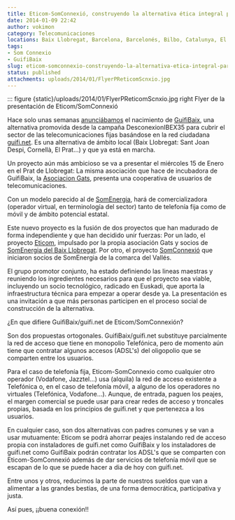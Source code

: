 ```yaml
---
title: Eticom-SomConnexió, construyendo la alternativa ética integral para las telecos
date: 2014-01-09 22:42
author: vokimon
category: Telecomunicaciones
locations: Baix Llobregat, Barcelona, Barcelonés, Bilbo, Catalunya, El Prat de Llobregat, España, Euskadi, Mungia, Rubí, Sant Joan Despí
tags:
- Som Connexio
- GuifiBaix
slug: eticom-somconnexio-construyendo-la-alternativa-etica-integral-para-las-telecos
status: published
attachments: uploads/2014/01/FlyerPReticomScnxio.jpg
---
```


::: figure {static}/uploads/2014/01/FlyerPReticomScnxio.jpg right
	Flyer de la presentación de Eticom/SomConnexió

Hace solo unas semanas [anunciábamos](/blog/2013/10/11/nace-guifibaix-la-cooperativa-que-te-instala-guifi-net-en-el-baix-llobregat/)
el nacimiento de [GuifiBaix](http://guifibaix.coop),
una alternativa promovida desde la campaña DesconexionIBEX35 para cubrir el sector de las telecomunicaciones fijas basándose en la red ciudadana [guifi.net](http://guifi.net). Es una alternativa de ámbito local (Baix Llobregat: Sant Joan Despi, Cornellà, El Prat...) y que ya está en marcha.


Un proyecto aún más ambicioso se va a presentar el miércoles 15 de Enero en el Prat de Llobregat:
La misma asociación que hace de incubadora de GuifiBaix, la [Asociacion Gats](http://gats.cat),
presenta una cooperativa de usuarios de telecomunicaciones.
<!-- PELICAN_BEGIN_SUMMARY -->
Con un modelo parecido al de [SomEnergia](http://somenergia.coop),
hará de comercializadora (operador virtual, en terminología del sector)
tanto de telefonía fija como de móvil y de ámbito potencial estatal.
<!-- PELICAN_END_SUMMARY -->

Este nuevo proyecto es la fusión de dos proyectos que han madurado de forma independiente y que han decidido unir fuerzas: Por un lado, el proyecto [Eticom](http://www.proyectoeticom.com/es/), impulsado por la propia asociación Gats y socios de [SomEnergia del Baix Llobregat](https://www.facebook.com/SomEnergiaBaixLlobregat). Por otro, el proyecto [SomConnexió](http://somconnexio.org) que iniciaron socios de SomEnergia de la comarca del Vallés.

El grupo promotor conjunto, ha estado definiendo las lineas maestras y reuniendo los ingredientes necesarios para que el proyecto sea viable, incluyendo un socio tecnológico, radicado en Euskadi, que aporta la infraestructura técnica para empezar a operar desde ya. La presentación es una invitación a que más personas participen en el proceso social de construcción de la alternativa.

¿En que difiere GuifiBaix/guifi.net de Eticom/SomConnexión?

Son dos propuestas ortogonales. GuifiBaix/guifi.net substituye parcialmente la red de acceso que tiene en monopolio Telefónica, pero de momento aún tiene que contratar algunos accesos (ADSL's) del oligopolio que se comparten entre los usuarios.

Para el caso de telefonía fija, Eticom-SomConnexio como cualquier otro operador (Vodafone, Jazztel...) usa (alquila) la red de acceso existente a Telefónica o, en el caso de telefonía móvil, a alguno de los operadores no virtuales (Telefónica, Vodafone...). Aunque, de entrada, paguen los peajes, el margen comercial se puede usar para crear redes de acceso y troncales propias, basada en los principios de guifi.net y que pertenezca a los usuarios.

En cualquier caso, son dos alternativas con padres comunes y se van a usar mutuamente: Eticom se podrá ahorrar peajes instalando red de acceso propia con instaladores de guifi.net como GuifiBaix y los instaladores de guifi.net como GuifiBaix podrán contratar los ADSL's que se comparten con Eticom-SomConnexió además de dar servicios de telefonía móvil que se escapan de lo que se puede hacer a dia de hoy con guifi.net.

Entre unos y otros, reducimos la parte de nuestros sueldos que van a alimentar a las grandes bestias, de una forma democrática, participativa y justa.

Así pues, ¡¡buena conexión!!
